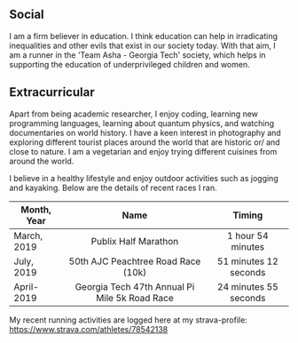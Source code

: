 Social
----
I am a firm believer in education. I think education can help in irradicating inequalities and other evils that exist in our society today. With that aim, I am a runner in the 'Team Asha - Georgia Tech' society, which helps in supporting the education of underprivileged children and women.

Extracurricular
----
Apart from being academic researcher, I enjoy coding, learning new programming languages, learning about quantum physics, and watching documentaries on world history. I have a keen interest in photography and exploring different tourist places around the world that are historic or/ and close to nature. I am a vegetarian and enjoy trying different cuisines from around the world.

I believe in a healthy lifestyle and enjoy outdoor activities such as jogging and kayaking. Below are the details of recent races I ran.

| Month, Year |                      Name                     |         Timing        |
|-------------|:---------------------------------------------:|:---------------------:|
| March, 2019 |              Publix Half Marathon             |   1 hour 54 minutes   |
| July, 2019  |       50th AJC Peachtree Road Race (10k)      | 51 minutes 12 seconds |
| April-2019  | Georgia Tech 47th Annual Pi Mile 5k Road Race | 24 minutes 55 seconds |

My recent running activities are logged here at my strava-profile:
<a href="https://www.strava.com/athletes/78542138">https://www.strava.com/athletes/78542138</a>
